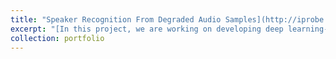```yaml
---
title: "Speaker Recognition From Degraded Audio Samples](http://iprobe.cse.msu.edu/project_detail.php?id=11&?title=Speaker_recognition_from_degraded_audio_samples)"
excerpt: "[In this project, we are working on developing deep learning-based algorithms for extracting robust speaker dependent voice characteristics from raw audio data and audio features, such as Mel-Frequency Cepstral Coefficients (MFCC), Linear Predictive Coding (LPC), for recognizing speakers in degraded audio samples.<br/><img src='/images/Project1_gphx.png'>"
collection: portfolio
---
```

